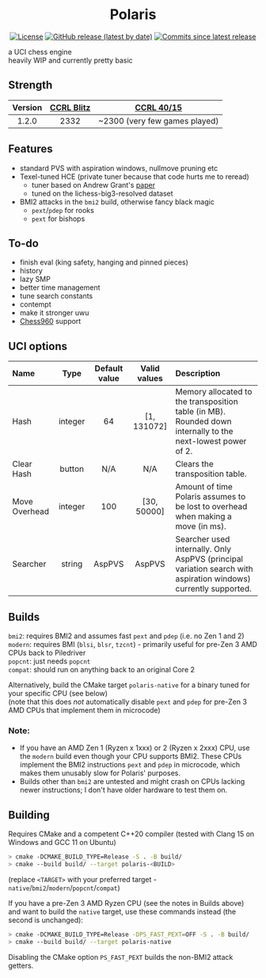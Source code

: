 <div align="center">

# Polaris

[![License](https://img.shields.io/github/license/Ciekce/Polaris?style=for-the-badge)](https://github.com/Ciekce/Polaris/blob/main/LICENSE)
[![GitHub release (latest by date)](https://img.shields.io/github/v/release/Ciekce/Polaris?style=for-the-badge)](https://github.com/Ciekce/Polaris/releases/latest)
[![Commits since latest release](https://img.shields.io/github/commits-since/Ciekce/Polaris/latest?style=for-the-badge)](https://github.com/Ciekce/Polaris/commits/main)

</div>

a UCI chess engine  
heavily WIP and currently pretty basic  

## Strength
| Version | [CCRL Blitz](https://www.computerchess.org.uk/ccrl/404/) | [CCRL 40/15](https://www.computerchess.org.uk/ccrl/4040/) |
|:-------:|:--------------------------------------------------------:|:---------------------------------------------------------:|
|  1.2.0  |                           2332                           |               ~2300 (very few games played)               |


## Features
- standard PVS with aspiration windows, nullmove pruning etc
- Texel-tuned HCE (private tuner because that code hurts me to reread)
  - tuner based on Andrew Grant's [paper](https://github.com/AndyGrant/Ethereal/blob/master/Tuning.pdf)
  - tuned on the lichess-big3-resolved dataset
- BMI2 attacks in the `bmi2` build, otherwise fancy black magic
  - `pext`/`pdep` for rooks
  - `pext` for bishops

## To-do
- finish eval (king safety, hanging and pinned pieces)
- history
- lazy SMP
- better time management
- tune search constants
- contempt
- make it stronger uwu
- [Chess960](https://en.wikipedia.org/wiki/Fischer_random_chess) support

## UCI options
| Name          |  Type   | Default value | Valid values | Description                                                                                                     |
|:--------------|:-------:|:-------------:|:------------:|:----------------------------------------------------------------------------------------------------------------|
| Hash          | integer |      64       | [1, 131072]  | Memory allocated to the transposition table (in MB). Rounded down internally to the next-lowest power of 2.     |
| Clear Hash    | button  |      N/A      |     N/A      | Clears the transposition table.                                                                                 |
| Move Overhead | integer |      100      | [30, 50000]  | Amount of time Polaris assumes to be lost to overhead when making a move (in ms).                               |
| Searcher      | string  |    AspPVS     |    AspPVS    | Searcher used internally. Only AspPVS (principal variation search with aspiration windows) currently supported. |

## Builds
`bmi2`: requires BMI2 and assumes fast `pext` and `pdep` (i.e. no Zen 1 and 2)  
`modern`: requires BMI (`blsi`, `blsr`, `tzcnt`) - primarily useful for pre-Zen 3 AMD CPUs back to Piledriver  
`popcnt`: just needs `popcnt`  
`compat`: should run on anything back to an original Core 2

Alternatively, build the CMake target `polaris-native` for a binary tuned for your specific CPU (see below)  
(note that this does *not* automatically disable `pext` and `pdep` for pre-Zen 3 AMD CPUs that implement them in microcode)

### Note:  
- If you have an AMD Zen 1 (Ryzen x 1xxx) or 2 (Ryzen x 2xxx) CPU, use the `modern` build even though your CPU supports BMI2. These CPUs implement the BMI2 instructions `pext` and `pdep` in microcode, which makes them unusably slow for Polaris' purposes. 
- Builds other than `bmi2` are untested and might crash on CPUs lacking newer instructions; I don't have older hardware to test them on.

## Building
Requires CMake and a competent C++20 compiler (tested with Clang 15 on Windows and GCC 11 on Ubuntu)
```bash
> cmake -DCMAKE_BUILD_TYPE=Release -S . -B build/
> cmake --build build/ --target polaris-<BUILD>
```
(replace `<TARGET>` with your preferred target - `native`/`bmi2`/`modern`/`popcnt`/`compat`)

If you have a pre-Zen 3 AMD Ryzen CPU (see the notes in Builds above) and want to build the `native` target, use these commands instead (the second is unchanged):
```bash
> cmake -DCMAKE_BUILD_TYPE=Release -DPS_FAST_PEXT=OFF -S . -B build/
> cmake --build build/ --target polaris-native
```
Disabling the CMake option `PS_FAST_PEXT` builds the non-BMI2 attack getters.
